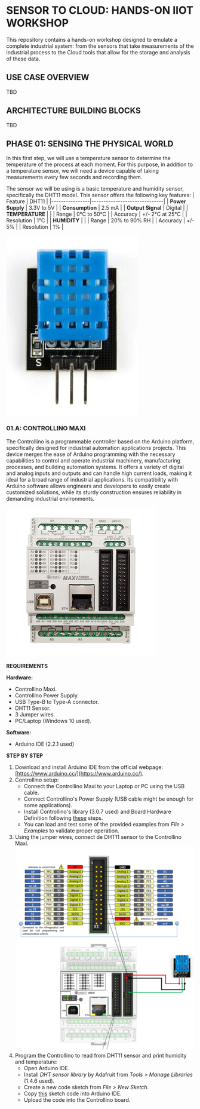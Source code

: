 # SENSOR TO CLOUD: HANDS-ON IIOT WORKSHOP

This repository contains a hands-on workshop designed to emulate a complete industrial system: from the sensors that take measurements of the industrial process to the Cloud tools that allow for the storage and analysis of these data.

## USE CASE OVERVIEW
TBD

## ARCHITECTURE BUILDING BLOCKS
TBD

## PHASE 01: SENSING THE PHYSICAL WORLD
In this first step, we will use a temperature sensor to determine the temperature of the process at each moment. For this purpose, in addition to a temperature sensor, we will need a device capable of taking measurements every few seconds and recording them. 

The sensor we will be using is a basic temperature and humidity sensor, specifically the DHT11 model. This sensor offers the following key features:
| Feature        | DHT11                        |
|----------------|------------------------------|
| **Power Supply**    | 3.3V to 5V                  |
| **Consumption**     | 2.5 mA                      |
| **Output Signal**   | Digital                     |
| **TEMPERATURE**     |                             |
| Range           | 0°C to 50°C                  |
| Accuracy        | +/- 2°C at 25°C              |
| Resolution      | 1°C                          |
| **HUMIDITY**        |                             |
| Range           | 20% to 90% RH                |
| Accuracy        | +/- 5%                       |
| Resolution      | 1%                           |

![imagen dht11](https://github.com/JBsCorner/iiot-workshop/blob/main/images/dht11_board.png?raw=true)

### 01.A: CONTROLLINO MAXI
The Controllino is a programmable controller based on the Arduino platform, specifically designed for industrial automation applications projects. This device merges the ease of Arduino programming with the necessary capabilities to control and operate industrial machinery, manufacturing processes, and building automation systems. It offers a variety of digital and analog inputs and outputs and can handle high current loads, making it ideal for a broad range of industrial applications. Its compatibility with Arduino software allows engineers and developers to easily create customized solutions, while its sturdy construction ensures reliability in demanding industrial environments.

![imagen controllino_maxi](https://github.com/JBsCorner/iiot-workshop/blob/main/images/controllino_maxi.png?raw=true)

**REQUIREMENTS**

**Hardware:**
* Controllino Maxi.
* Controllino Power Supply.
* USB Type-B to Type-A connector.
* DHT11 Sensor.
* 3 Jumper wires.
* PC/Laptop (Windows 10 used).

**Software:**
* Arduino IDE (2.2.1 used)

**STEP BY STEP**
1. Download and install Arduino IDE from the official webpage: [https://www.arduino.cc/](https://www.arduino.cc/).
2. Controllino setup: 
    * Connect the Controllino Maxi to your Laptop or PC using the USB cable.
    * Connect Controllino's Power Supply (USB cable might be enough for some applications).
    * Install Controllino's library (3.0.7 used) and Board Hardware Definition following [these](https://www.controllino.com/board-library-setup-in-arduino-ide/) steps.
    * You can load and test some of the provided examples from *File > Examples* to validate proper operation.
3. Using the jumper wires, connect de DHT11 sensor to the Controllino Maxi.
   ![imagen controllino_dht11_wiring](https://github.com/JBsCorner/iiot-workshop/blob/main/images/controllino_dht11_wiring.png?raw=true)
4. Program the Controllino to read from DHT11 sensor and print humidity and temperature:
    * Open Arduino IDE.
    * Install *DHT sensor library* by Adafruit from *Tools > Manage Libraries* (1.4.6 used).
    * Create a new code sketch from *File > New Sketch*.
    * Copy [this](https://github.com/JBsCorner/iiot-workshop/blob/main/code/controllino/controllino_dht11.ino) sketch code into Arduino IDE.
    * Upload the code into the Controllino board.
